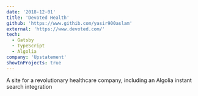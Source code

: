 ```yaml
---
date: '2018-12-01'
title: 'Devoted Health'
github: 'https://www.githib.com/yasir900aslam'
external: 'https://www.devoted.com/'
tech:
  - Gatsby
  - TypeScript
  - Algolia
company: 'Upstatement'
showInProjects: true
---
```


A site for a revolutionary healthcare company, including an Algolia instant search integration
